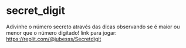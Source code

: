 # secret_digit
Adivinhe o número secreto através das dicas observando se é maior ou menor que o número digitado!
link para jogar: https://replit.com/@jubesss/Secretdigit
